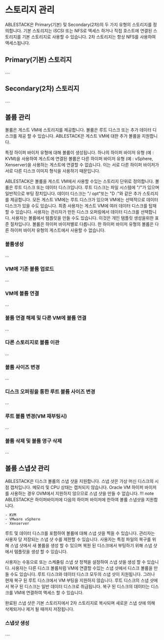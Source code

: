 # 스토리지 관리
ABLESTACK은 Primary(기본) 및 Secondary(2차)의 두 가지 유형의 스토리지를 정의합니다. 기본 스토리지는 iSCSI 또는 NFS로 엑세스 하거나 직접 호스트에 연결된 스토리지를 기본 스토리지로 사용할 수 있습니다. 2차 스토리지는 항상 NFS를 사용하여 액세스됩니다.

## Primary(기본) 스토리지
....
## Secondary(2차) 스토리지
....

## 볼륨 관리
볼륨은 게스트 VM에 스토리지를 제공합니다. 볼륨은 루트 디스크 또는 추가 데이터 디스크를 제공 할 수 있습니다. ABLESTACK은 게스트 VM에 대한 추가 볼륨을 지원합니다.

특정 하이퍼 바이저 유형에 대해 볼륨이 생성됩니다. 하나의 하이퍼 바이저 유형 (예 : KVM)을 사용하여 게스트에 연결된 볼륨은 다른 하이퍼 바이저 유형 (예 : vSphere, Xenserver)을 사용하는 게스트에 연결할 수 없습니다. 이는 서로 다른 하이퍼 바이저가 서로 다른 디스크 이미지 형식을 사용하기 때문입니다.

ABLESTACK은 볼륨을 게스트 VM에서 사용할 수있는 스토리지 단위로 정의합니다. 볼륨은 루트 디스크 또는 데이터 디스크입니다. 루트 디스크는 파일 시스템에 "/"가 있으며 일반적으로 부팅 장치입니다. 데이터 디스크는 "/ opt"또는 "D :"와 같은 추가 스토리지를 제공합니다. 모든 게스트 VM에는 루트 디스크가 있으며 VM에는 선택적으로 데이터 디스크가 있을 수도 있습니다. 최종 사용자는 게스트 VM에 여러 데이터 디스크를 탑재 할 수 있습니다. 사용자는 관리자가 만든 디스크 오퍼링에서 데이터 디스크를 선택합니다. 사용자는 볼륨에서 템플릿을 만들 수도 있습니다. 이것은 개인 템플릿 생성을위한 표준 절차입니다. 볼륨은 하이퍼 바이저별로 다릅니다. 한 하이퍼 바이저 유형의 볼륨은 다른 하이퍼 바이저 유형의 게스트에서 사용할 수 없습니다.

### 볼륨생성
...
### VM에 기존 볼륨 업로드
...
### VM에 볼륨 연결
...
### 볼륨 연결 해제 및 다른 VM에 볼륨 연결
...
### 다른 스토리지로 볼륨 이관
...
### 볼륨 사이즈 변경
...
### 디스크 오퍼링을 통한 루트 볼륨 사이즈 변경
...
### 루트 볼륨 변경(VM 재부팅시)
...
### 볼륨 삭제 및 볼륨 영구 삭제
...
## 볼륨 스냅샷 관리
ABLESTACK은 디스크 볼륨의 스냅 샷을 지원합니다. 스냅 샷은 가상 머신 디스크의 시점 캡처입니다. 메모리 및 CPU 상태는 캡처되지 않습니다. Oracle VM 하이퍼 바이저를 사용하는 경우 OVM에서 지원하지 않으므로 스냅 샷을 만들 수 없습니다.
!!! note
    ABLESTACK은 하이퍼바이저에 다음의 하이퍼 바이저에 한하여 볼륨 스냅샷을 지원합니다.
    
    - KVM
    - VMware vSphere
    - Xenserver

루트 및 데이터 디스크를 포함하여 볼륨에 대해 스냅 샷을 찍을 수 있습니다. 관리자는 사용자 당 저장되는 스냅 샷 수를 제한할 수 있습니다. 사용자는 특정 파일의 복구를 위해 스냅 샷에서 새 볼륨을 생성 할 수 있으며 복원 된 디스크에서 부팅하기 위해 스냅 샷에서 템플릿을 생성 할 수 있습니다.

사용자는 수동으로 또는 스케쥴링 스냅 샷 정책을 설정하여 스냅 샷을 생성 할 수 있습니다. 사용자는 다른 디스크 볼륨처럼 VM에 연결할 수있는 스냅 샷에서 디스크 볼륨을 만들 수도 있습니다. 루트 디스크와 데이터 디스크 모두의 스냅 샷이 지원됩니다. 그러나 현재 복구 된 루트 디스크에서 VM 부팅을 지원하지 않습니다. 루트 디스크의 스냅 샷에서 복구 된 디스크는 일반 데이터 디스크로 취급됩니다. 복구 된 디스크의 데이터는 디스크를 VM에 연결하여 액세스 할 수 있습니다.

완료된 스냅 샷은 기본 스토리지에서 2차 스토리지로 복사되며 새로운 스냅 샷에 의해 삭제되거나 제거 될 때까지 저장됩니다.
### 스냅샷 생성 
....
###